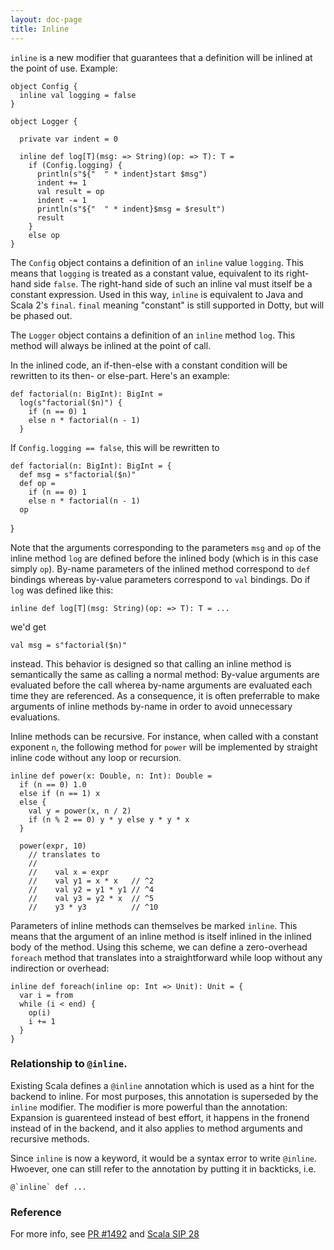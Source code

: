 ```yaml
---
layout: doc-page
title: Inline
---
```


`inline` is a new modifier that guarantees that a definition will be
inlined at the point of use. Example:

    object Config {
      inline val logging = false
    }

    object Logger {

      private var indent = 0

      inline def log[T](msg: => String)(op: => T): T =
        if (Config.logging) {
          println(s"${"  " * indent}start $msg")
          indent += 1
          val result = op
          indent -= 1
          println(s"${"  " * indent}$msg = $result")
          result
        }
        else op
    }

The `Config` object contains a definition of an `inline` value
`logging`. This means that `logging` is treated as a constant value,
equivalent to its right-hand side `false`. The right-hand side of such
an inline val must itself be a constant expression. Used in this way,
`inline` is equivalent to Java and Scala 2's `final`. `final` meaning
"constant" is still supported in Dotty, but will be phased out.

The `Logger` object contains a definition of an `inline` method `log`.
This method will always be inlined at the point of call.

In the inlined code, an if-then-else with a constant condition will be
rewritten to its then- or else-part. Here's an example:

    def factorial(n: BigInt): BigInt =
      log(s"factorial($n)") {
        if (n == 0) 1
        else n * factorial(n - 1)
      }

If `Config.logging == false`, this will be rewritten to

    def factorial(n: BigInt): BigInt = {
      def msg = s"factorial($n)"
      def op =
        if (n == 0) 1
        else n * factorial(n - 1)
      op
  }

Note that the arguments corresponding to the parameters `msg` and `op`
of the inline method `log` are defined before the inlined body (which
is in this case simply `op`). By-name parameters of the inlined method
correspond to `def` bindings whereas by-value parameters correspond to
`val` bindings. Do if `log` was defined like this:

    inline def log[T](msg: String)(op: => T): T = ...

we'd get

    val msg = s"factorial($n)"

instead. This behavior is designed so that calling an inline method is
semantically the same as calling a normal method: By-value arguments
are evaluated before the call wherea by-name arguments are evaluated
each time they are referenced. As a consequence, it is often
preferrable to make arguments of inline methods by-name in order to
avoid unnecessary evaluations.

Inline methods can be recursive. For instance, when called with a constant
exponent `n`, the following method for `power` will be implemented by
straight inline code without any loop or recursion.

    inline def power(x: Double, n: Int): Double =
      if (n == 0) 1.0
      else if (n == 1) x
      else {
        val y = power(x, n / 2)
        if (n % 2 == 0) y * y else y * y * x
      }

      power(expr, 10)
        // translates to
        //
        //    val x = expr
        //    val y1 = x * x   // ^2
        //    val y2 = y1 * y1 // ^4
        //    val y3 = y2 * x  // ^5
        //    y3 * y3          // ^10

Parameters of inline methods can themselves be marked `inline`. This means
that the argument of an inline method is itself inlined in the inlined body of
the method. Using this scheme, we can define a zero-overhead `foreach` method
that translates into a straightforward while loop without any indirection or
overhead:

    inline def foreach(inline op: Int => Unit): Unit = {
      var i = from
      while (i < end) {
        op(i)
        i += 1
      }
    }

### Relationship to `@inline`.

Existing Scala defines a `@inline` annotation which is used as a hint
for the backend to inline. For most purposes, this annotation is
superseded by the `inline` modifier. The modifier is more powerful
than the annotation: Expansion is guarenteed instead of best effort,
it happens in the fronend instead of in the backend, and it also applies
to method arguments and recursive methods.

Since `inline` is now a keyword, it would be a syntax error to write
`@inline`. Hwoever, one can still refer to the annotation by putting
it in backticks, i.e.

    @`inline` def ...


### Reference

For more info, see [PR #1492](https://github.com/lampepfl/dotty/pull/1492) and
[Scala SIP 28](http://docs.scala-lang.org/sips/pending/inline-meta.html)




